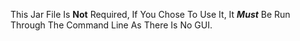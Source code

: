 This Jar File Is **Not** Required, If You Chose To Use It, It ***Must*** Be Run Through The Command Line As There Is No GUI.
